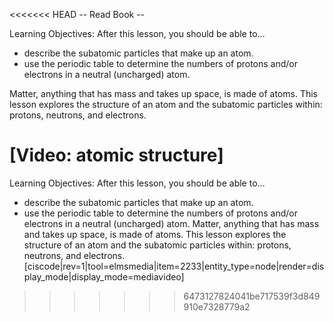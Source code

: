 <<<<<<< HEAD
-- Read Book --

Learning Objectives: After this lesson, you should be able to…


*   describe the subatomic particles that make up an atom.
*   use the periodic table to determine the numbers of protons and/or electrons in a neutral (uncharged) atom.


Matter, anything that has mass and takes up space, is made of atoms.  This lesson explores the structure of an atom and the subatomic particles within: protons, neutrons, and electrons.  

[Video: atomic structure]
=======
<div style="float:right;margin:auto"><ebook-button title="Atomic Structure" link="https://genchem.science.psu.edu/01-1-atomic-structure"></ebook-button></div>

Learning Objectives: After this lesson, you should be able to… 
* describe the subatomic particles that make up an atom. 
* use the periodic table to determine the numbers of protons and/or electrons in a neutral (uncharged) atom. Matter, anything that has mass and takes up space, is made of atoms. This lesson explores the structure of an atom and the subatomic particles within: protons, neutrons, and electrons. [ciscode|rev=1|tool=elmsmedia|item=2233|entity_type=node|render=display_mode|display_mode=mediavideo]
>>>>>>> 6473127824041be717539f3d849910e7328779a2
